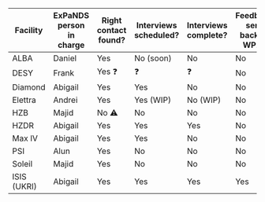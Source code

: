 Facility | ExPaNDS person in charge | Right contact found? | Interviews scheduled? | Interviews complete? | Feedback sent back to WP2?
-|-|-|-|-|-
ALBA | Daniel | Yes | No (soon)| No | No
DESY | Frank | Yes :question: | :question: | :question: | No
Diamond | Abigail | Yes | Yes | No | No
Elettra | Andrei | Yes | Yes (WIP) | No (WIP) | No | No
HZB | Majid | No :warning: | No | No | No |
HZDR | Abigail | Yes | Yes | Yes | No
Max IV | Abigail | Yes | Yes | No | No
PSI | Alun | Yes | No | No | No
Soleil | Majid | Yes | No | No | No
ISIS (UKRI) | Abigail | Yes | Yes | Yes | Yes
